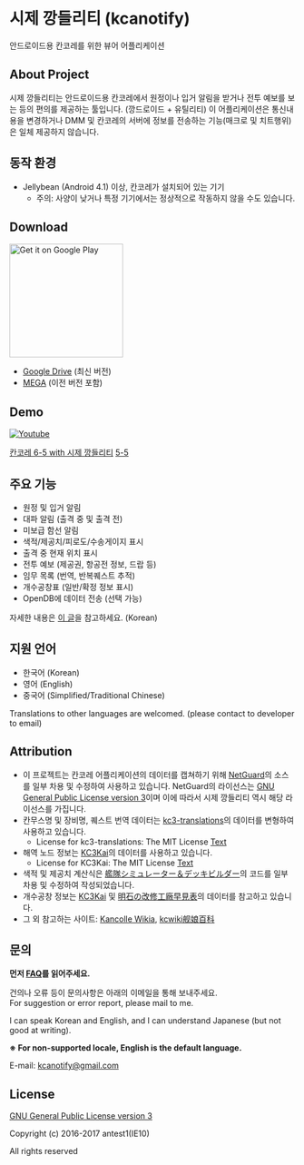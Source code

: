 # 시제 깡들리티 (kcanotify)

안드로이드용 칸코레를 위한 뷰어 어플리케이션


About Project
-------
시제 깡들리티는 안드로이드용 칸코레에서 원정이나 입거 알림을 받거나 전투 예보를 보는 등의 편의를 제공하는 툴입니다. (깡드로이드 + 유틸리티) 이 어플리케이션은 통신내용을 변경하거나 DMM 및 칸코레의 서버에 정보를 전송하는 기능(매크로 및 치트행위)은 일체 제공하지 않습니다.

동작 환경
-------
- Jellybean (Android 4.1) 이상, 칸코레가 설치되어 있는 기기
  - 주의: 사양이 낮거나 특정 기기에서는 정상적으로 작동하지 않을 수도 있습니다.

Download
-------
<a href='https://play.google.com/store/apps/details?id=com.antest1.kcanotify&pcampaignid=MKT-Other-global-all-co-prtnr-py-PartBadge-Mar2515-1'><img alt='Get it on Google Play' src='https://play.google.com/intl/en_us/badges/images/generic/en_badge_web_generic.png' width="200px"/></a>
- [Google Drive](http://bit.ly/kcanotifydown) (최신 버전)
- [MEGA](https://mega.nz/#F!0FtUTBoB!cSUJtRA76C4KBcrnc2-xdw) (이전 버전 포함)

Demo
-------
[![Youtube](https://img.youtube.com/vi/ZEAor_9jsaM/0.jpg)](https://www.youtube.com/watch?v=ZEAor_9jsaM)

[칸코레 6-5 with 시제 깡들리티](https://www.youtube.com/watch?v=ZEAor_9jsaM) [5-5](https://www.youtube.com/watch?v=QHg9exh9zQ8)

주요 기능
-------
- 원정 및 입거 알림
- 대파 알림 (출격 중 및 출격 전)
- 미보급 함선 알림
- 색적/제공치/피로도/수송게이지 표시
- 출격 중 현재 위치 표시
- 전투 예보 (제공권, 항공전 정보, 드랍 등)
- 임무 목록 (번역, 반복퀘스트 추적)
- 개수공창표 (일반/확정 정보 표시)
- OpenDB에 데이터 전송 (선택 가능)

자세한 내용은 [이 글](http://gall.dcinside.com/board/view/?id=kancolle&no=5357703)을 참고하세요. (Korean)

지원 언어
-------
- 한국어 (Korean)
- 영어 (English)
- 중국어 (Simplified/Traditional Chinese)

Translations to other languages are welcomed. (please contact to developer to email)  

Attribution
-------
- 이 프로젝트는 칸코레 어플리케이션의 데이터를 캡쳐하기 위해 [NetGuard](https://github.com/M66B/NetGuard/)의 소스를 일부 차용 및 수정하여 사용하고 있습니다. NetGuard의 라이선스는 [GNU General Public License version 3](http://www.gnu.org/licenses/gpl.txt)이며 이에 따라서 시제 깡들리티 역시 해당 라이선스를 가집니다.
- 칸무스명 및 장비명, 퀘스트 번역 데이터는 [kc3-translations](https://github.com/KC3Kai/kc3-translations)의 데이터를 변형하여 사용하고 있습니다.
  - License for kc3-translations: The MIT License [Text](https://github.com/KC3Kai/kc3-translations/blob/master/LICENSE)
- 해역 노드 정보는 [KC3Kai](https://github.com/KC3Kai/KC3Kai)의 데이터를 사용하고 있습니다. 
  - License for KC3Kai: The MIT License [Text](https://github.com/KC3Kai/KC3Kai/blob/master/LICENSE)
- 색적 및 제공치 계산식은 [艦隊シミュレーター＆デッキビルダー](http://kancolle-calc.net/deckbuilder.html)의 코드를 일부 차용 및 수정하여 작성되었습니다.
- 개수공창 정보는 [KC3Kai](https://github.com/KC3Kai/KC3Kai) 및 [明石の改修工廠早見表](http://akashi-list.me)의 데이터를 참고하고 있습니다.
- 그 외 참고하는 사이트: [Kancolle Wikia](http://kancolle.wikia.com), [kcwiki舰娘百科](https://zh.kcwiki.org)

문의
-------
**먼저 [FAQ](FAQ.md)를 읽어주세요.**

건의나 오류 등이 문의사항은 아래의 이메일을 통해 보내주세요.   
For suggestion or error report, please mail to me.  

I can speak Korean and English, and I can understand Japanese (but not good at writing).  

**※ For non-supported locale, English is the default language.**

E-mail: kcanotify@gmail.com


License
-------
[GNU General Public License version 3](http://www.gnu.org/licenses/gpl.txt)

Copyright (c) 2016-2017 antest1(IE10)

All rights reserved
